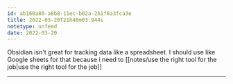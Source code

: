 ```yaml
---
id: ab160a80-a8b8-11ec-b02a-2b1f6a3fca3e
title: 2022-03-20T21h46m03.944s
notetype: unfeed
date: 2022-03-20
---
```

Obsidian isn't great for tracking data like a spreadsheet. I should use like Google sheets for that because i need to [[notes/use the right tool for the job|use the right tool for the job]]

---

